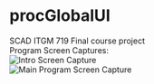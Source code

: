 # procGlobalUI
SCAD ITGM 719 Final course project
<br />
Program Screen Captures:
<br />
![Intro Screen Capture](../master/doc/img/screenCap000.PNG)
<br />
![Main Program Screen Capture](../master/doc/img/screenCap001.PNG)
